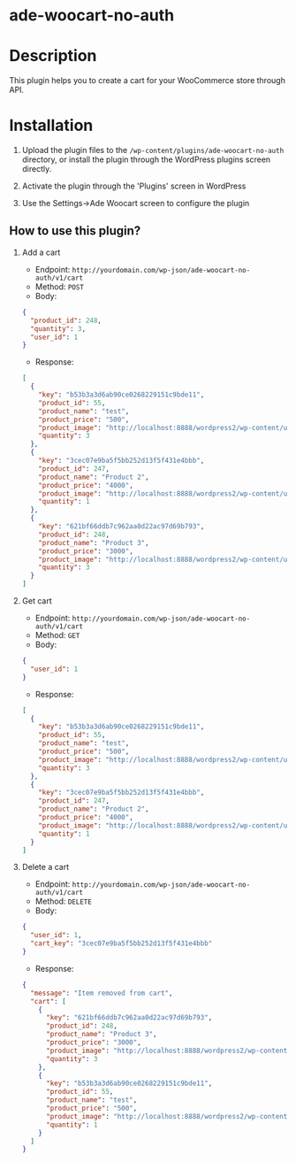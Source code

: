 # ade-woocart-no-auth

# Description

This plugin helps you to create a cart for your WooCommerce store through API.

# Installation

1. Upload the plugin files to the `/wp-content/plugins/ade-woocart-no-auth` directory, or install the plugin through the WordPress plugins screen directly.

2. Activate the plugin through the 'Plugins' screen in WordPress

3. Use the Settings->Ade Woocart screen to configure the plugin

## How to use this plugin?

1. Add a cart
   - Endpoint: `http://yourdomain.com/wp-json/ade-woocart-no-auth/v1/cart`
   - Method: `POST`
   - Body:
   ```json
   {
     "product_id": 248,
     "quantity": 3,
     "user_id": 1
   }
   ```
   - Response:
   ```json
   [
     {
       "key": "b53b3a3d6ab90ce0268229151c9bde11",
       "product_id": 55,
       "product_name": "test",
       "product_price": "500",
       "product_image": "http://localhost:8888/wordpress2/wp-content/uploads/2022/09/dartcourse-150x150.png",
       "quantity": 3
     },
     {
       "key": "3cec07e9ba5f5bb252d13f5f431e4bbb",
       "product_id": 247,
       "product_name": "Product 2",
       "product_price": "4000",
       "product_image": "http://localhost:8888/wordpress2/wp-content/uploads/2022/10/306309967_205687448454197_8999579521544198312_n-150x150.jpg",
       "quantity": 1
     },
     {
       "key": "621bf66ddb7c962aa0d22ac97d69b793",
       "product_id": 248,
       "product_name": "Product 3",
       "product_price": "3000",
       "product_image": "http://localhost:8888/wordpress2/wp-content/uploads/2022/11/20221015_075005-150x150.jpg",
       "quantity": 3
     }
   ]
   ```
2. Get cart

   - Endpoint: `http://yourdomain.com/wp-json/ade-woocart-no-auth/v1/cart`
   - Method: `GET`
   - Body:

   ```json
   {
     "user_id": 1
   }
   ```

   - Response:

   ```json
   [
     {
       "key": "b53b3a3d6ab90ce0268229151c9bde11",
       "product_id": 55,
       "product_name": "test",
       "product_price": "500",
       "product_image": "http://localhost:8888/wordpress2/wp-content/uploads/2022/09/dartcourse-150x150.png",
       "quantity": 3
     },
     {
       "key": "3cec07e9ba5f5bb252d13f5f431e4bbb",
       "product_id": 247,
       "product_name": "Product 2",
       "product_price": "4000",
       "product_image": "http://localhost:8888/wordpress2/wp-content/uploads/2022/10/306309967_205687448454197_8999579521544198312_n-150x150.jpg",
       "quantity": 1
     }
   ]
   ```

3. Delete a cart
   - Endpoint: `http://yourdomain.com/wp-json/ade-woocart-no-auth/v1/cart`
   - Method: `DELETE`
   - Body:
   ```json
   {
     "user_id": 1,
     "cart_key": "3cec07e9ba5f5bb252d13f5f431e4bbb"
   }
   ```
   - Response:
   ```json
   {
     "message": "Item removed from cart",
     "cart": [
       {
         "key": "621bf66ddb7c962aa0d22ac97d69b793",
         "product_id": 248,
         "product_name": "Product 3",
         "product_price": "3000",
         "product_image": "http://localhost:8888/wordpress2/wp-content/uploads/2022/11/20221015_075005-150x150.jpg",
         "quantity": 3
       },
       {
         "key": "b53b3a3d6ab90ce0268229151c9bde11",
         "product_id": 55,
         "product_name": "test",
         "product_price": "500",
         "product_image": "http://localhost:8888/wordpress2/wp-content/uploads/2022/09/dartcourse-150x150.png",
         "quantity": 1
       }
     ]
   }
   ```
